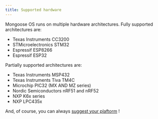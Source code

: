 ```yaml
---
title: Supported hardware
---
```


Mongoose OS runs on multiple hardware architectures.
Fully supported architectures are:

- Texas Instruments CC3200
- STMicroelectronics STM32
- Espressif ESP8266
- Espressif ESP32

Partially supported architectures are:
- Texas Instruments MSP432
- Texas Instruments Tiva TM4C
- Microchip PIC32 (MX AND MZ series)
- Nordic Semiconductors nRF51 and nRF52
- NXP K6x series
- NXP LPC435x

And, of course, you can always
[suggest your plaftorm](http://cesanta.com/contact.html) !
